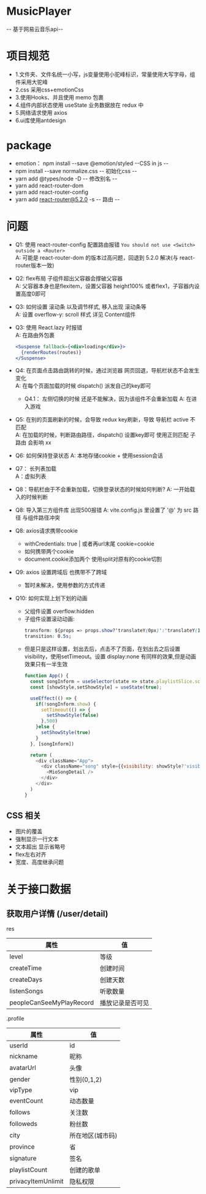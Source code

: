 # MusicPlayer
-- 基于网易云音乐api--

# 项目规范
- 1.文件夹、文件名统一小写，js变量使用小驼峰标识，常量使用大写字母，组件采用大驼峰
- 2.css 采用css+emotionCss
- 3.使用Hooks、并且使用 memo 包裹
- 4.组件内部状态使用 useState 业务数据放在 redux 中
- 5.网络请求使用 axios
- 6.ui库使用antdesign

# package
- emotion： npm install --save @emotion/styled  --CSS in js --
- npm install --save normalize.css  -- 初始化css --
- yarn add @types/node -D   -- 修改别名 --
- yarn add react-router-dom
- yarn add react-router-config  
- yarn add react-router@5.2.0 -s   -- 路由 -- 

# 问题
- Q1: 使用 react-router-config 配置路由报错 `You should not use <Switch> outside a <Router>`  
  A: 可能是 react-router-dom 的版本过高问题，回退到 5.2.0 解决(与 react-router版本一致)
- Q2: flex布局 子组件超出父容器会撑破父容器  
  A: 父容器本身也是flexitem，设置父容器 height100% 或者flex1，子容器内设置高度0即可
- Q3: 如何设置 滚动条 以及调节样式, 移入出现 滚动条等  
  A: 设置 overflow-y: scroll 样式 详见 Content组件
- Q3: 使用 React.lazy 时报错  
  A: 在路由外包裹 
  ```jsx
  <Suspense fallback={<div>loading</div>}>
    {renderRoutes(routes)}
  </Suspense>
  ```
- Q4: 在页面点击路由跳转的时候，通过浏览器 网页回退，导航栏状态不会发生变化  
  A: 在每个页面加载的时候 dispatch() 派发自己的key即可  
  - Q4.1： 左侧切换的时候 还是不能解决，因为该组件不会重新加载
    A: 在进入游戏

- Q5: 在别的页面刷新的时候，会导致 redux key刷新，导致 导航栏 active 不匹配  
  A: 在加载的时候，判断路由路径，dispatch() 设置key即可  使用正则匹配 子路由 会影响 xx

- Q6: 如何保持登录状态
  A: 本地存储cookie + 使用session会话 

- Q7： 长列表加载  
  A：虚拟列表 

- Q8：导航栏由于不会重新加载，切换登录状态的时候如何判断?
  A: 一开始载入的时候判断

- Q8: 导入第三方组件库 出现500报错
  A: vite.config.js 里设置了 '@' 为 src 路径 与组件路径冲突

- Q8: axios请求携带cookie
  - withCredentials: true | 或者再url末尾 cookie=cookie
  - 如何携带两个cookie
  - document.cookie添加两个  使用split对原有的cookie切割

- Q9: axios 设置跨域后 也携带不了跨域
  - 暂时未解决，使用参数的方式传递

- Q10: 如何实现上划下划的动画
  - 父组件设置 overflow:hidden
  - 子组件设置滚动动画: 
    ```css
    transform: ${props => props.show?'translateY(0px)':'translateY(100vh)'};
    transition: 0.5s;
    ``` 
  - 但是只是这样设置，划出去后，点击不了页面，在划出去之后设置 visibility，使用setTimeout。设置 display:none 有同样的效果,但是动画效果只有一半生效
    ```js
    function App() {
      const songInform = useSelector(state => state.playlistSlice.songInform);
      const [showStyle,setShowStyle] = useState(true);

      useEffect(() => {
        if(!songInform.show) {
          setTimeout(() => {
            setShowStyle(false)
          },500)
        }else {
          setShowStyle(true)
        }
      }, [songInform])
    
      return (
        <div className="App">
          <div className="song" style={{visibility: showStyle?'visible':'hidden'}}>
            <MioSongDetail />
          </div>
        </div>
      )
    }
    ``` 

## CSS 相关
- 图片的覆盖
- 强制显示一行文本
- 文本超出 显示省略号
- flex左右对齐 
- 宽度、高度继承问题

# 关于接口数据
## 获取用户详情 (/user/detail)
res

|属性|值|
|-----|-----|
|level|等级|
|createTime|创建时间|
|createDays|创建天数|
|listenSongs|听歌数量|
|peopleCanSeeMyPlayRecord|播放记录是否可见|

.profile

|属性|值|
|-----|-----|
|userId|id|
|nickname|昵称|
|avatarUrl|头像|
|gender|性别(0,1,2)|
|vipType|vip|
|eventCount|动态数量|
|follows|关注数|
|followeds|粉丝数|
|city|所在地区(城市码)|
|province|省|
|signature|签名|
|playlistCount|创建的歌单|
|privacyItemUnlimit|隐私权限|